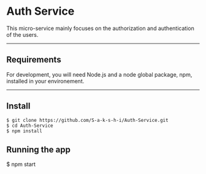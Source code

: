# Auth Service

This micro-service mainly focuses on the authorization and authentication of the users.

---

## Requirements

For development, you will need Node.js and a node global package, npm, installed in your environement.

---

## Install

    $ git clone https://github.com/S-a-k-s-h-i/Auth-Service.git
    $ cd Auth-Service
    $ npm install

## Running the app

$ npm start
